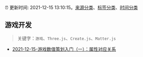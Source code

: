 :alarm_clock: 更新时间: 2021-12-15 13:10:15。[来源分类](../README.md)、[标签分类](../TAGS.md)、[时间分类](../TIMELINE.md)

## 游戏开发


> 关键字：`游戏`、`Three.js`、`Create.js`、`Matter.js`



- [2021-12-15-游戏数值策划入门（一）：属性对应关系](https://toutiao.io/k/fvsm5v5) 